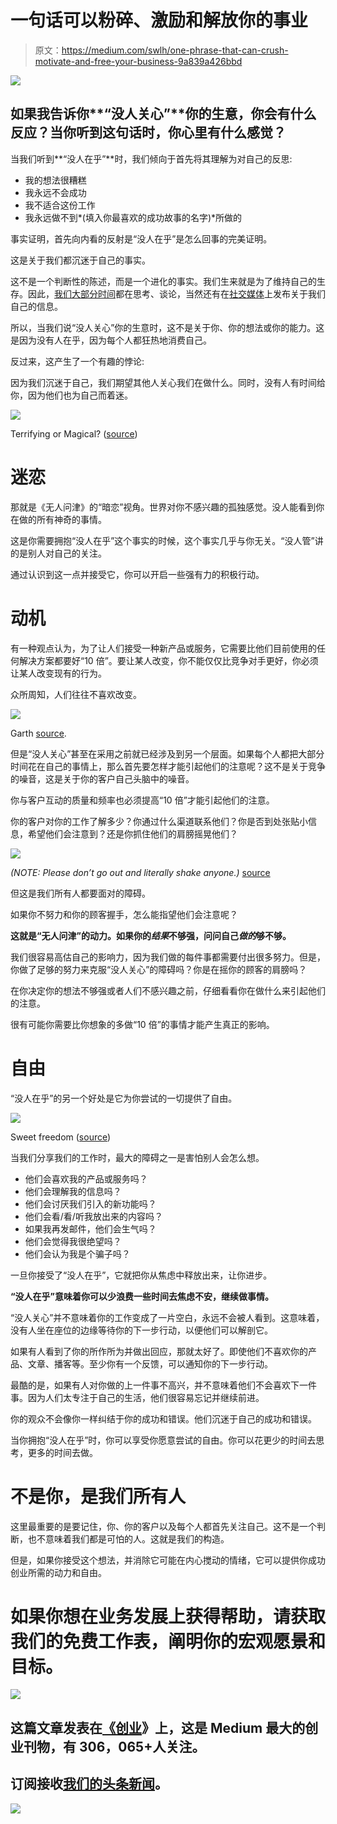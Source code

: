 # 一句话可以粉碎、激励和解放你的事业

> 原文：<https://medium.com/swlh/one-phrase-that-can-crush-motivate-and-free-your-business-9a839a426bbd>

![](img/43757bd397fdc2f11bfe2beb83591b32.png)

## 如果我告诉你**“没人关心”**你的生意，你会有什么反应？当你听到这句话时，你心里有什么感觉？

当我们听到**“没人在乎”**时，我们倾向于首先将其理解为对自己的反思:

*   我的想法很糟糕
*   我永远不会成功
*   我不适合这份工作
*   我永远做不到*(填入你最喜欢的成功故事的名字)*所做的

事实证明，首先向内看的反射是“没人在乎”是怎么回事的完美证明。

这是关于我们都沉迷于自己的事实。

这不是一个判断性的陈述，而是一个进化的事实。我们生来就是为了维持自己的生存。因此，[我们大部分时间](https://www.scientificamerican.com/article/the-neuroscience-of-everybody-favorite-topic-themselves/)都在思考、谈论，当然还有在[社交媒体](http://infolab.stanford.edu/~mor/research/naamanCSCW10.pdf)上发布关于我们自己的信息。

所以，当我们说“没人关心”你的生意时，这不是关于你、你的想法或你的能力。这是因为没有人在乎，因为每个人都狂热地消费自己。

反过来，这产生了一个有趣的悖论:

因为我们沉迷于自己，我们期望其他人关心我们在做什么。同时，没有人有时间给你，因为他们也为自己而着迷。

![](img/50bf1bd6fd2cf30982bc4ab675c48222.png)

Terrifying or Magical? ([source](https://imgur.com/gallery/CakjE))

# 迷恋

那就是《无人问津》的“暗恋”视角。世界对你不感兴趣的孤独感觉。没人能看到你在做的所有神奇的事情。

这是你需要拥抱“没人在乎”这个事实的时候，这个事实几乎与你无关。“没人管”讲的是别人对自己的关注。

通过认识到这一点并接受它，你可以开启一些强有力的积极行动。

# 动机

有一种观点认为，为了让人们接受一种新产品或服务，它需要比他们目前使用的任何解决方案都要好“10 倍”。要让某人改变，你不能仅仅比竞争对手更好，你必须让某人改变现有的行为。

众所周知，人们往往不喜欢改变。

![](img/ccb70c1d41537afa232bde9c3971480c.png)

Garth [source](http://popkey.co/m/VlDmq-we-fear-change-garth-waynes-world).

但是“没人关心”甚至在采用之前就已经涉及到另一个层面。如果每个人都把大部分时间花在自己的事情上，那么首先要怎样才能引起他们的注意呢？这不是关于竞争的噪音，这是关于你的客户自己头脑中的噪音。

你与客户互动的质量和频率也必须提高“10 倍”才能引起他们的注意。

你的客户对你的工作了解多少？你通过什么渠道联系他们？你是否到处张贴小信息，希望他们会注意到？还是你抓住他们的肩膀摇晃他们？

![](img/66c80b78c208c42f5193e0d0d51bc0c8.png)

*(NOTE: Please don’t go out and literally shake anyone.)* [source](https://content.invisioncic.com/r263943/monthly_2018_01/ptafight.gif.5fa8a6746ca600fb2afa5a54d9171fa7.gif)

但这是我们所有人都要面对的障碍。

如果你不努力和你的顾客握手，怎么能指望他们会注意呢？

**这就是“无人问津”的动力。如果你的*结果*不够强，问问自己*做的*够不够。**

我们很容易高估自己的影响力，因为我们做的每件事都需要付出很多努力。但是，你做了足够的努力来克服“没人关心”的障碍吗？你是在摇你的顾客的肩膀吗？

在你决定你的想法不够强或者人们不感兴趣之前，仔细看看你在做什么来引起他们的注意。

很有可能你需要比你想象的多做“10 倍”的事情才能产生真正的影响。

# 自由

“没人在乎”的另一个好处是它为你尝试的一切提供了自由。

![](img/189f6a14ab9f94232746fa359efe2d79.png)

Sweet freedom ([source](https://jokideo.com/hello-freedom-eagle-meme/))

当我们分享我们的工作时，最大的障碍之一是害怕别人会怎么想。

*   他们会喜欢我的产品或服务吗？
*   他们会理解我的信息吗？
*   他们会讨厌我们引入的新功能吗？
*   他们会看/看/听我放出来的内容吗？
*   如果我再发邮件，他们会生气吗？
*   他们会觉得我很绝望吗？
*   他们会认为我是个骗子吗？

一旦你接受了“没人在乎”，它就把你从焦虑中释放出来，让你进步。

**“没人在乎”意味着你可以少浪费一些时间去焦虑不安，继续做事情。**

“没人关心”并不意味着你的工作变成了一片空白，永远不会被人看到。这意味着，没有人坐在座位的边缘等待你的下一步行动，以便他们可以解剖它。

如果有人看到了你的所作所为并做出回应，那就太好了。即使他们不喜欢你的产品、文章、播客等。至少你有一个反馈，可以通知你的下一步行动。

最酷的是，如果有人对你做的上一件事不高兴，并不意味着他们不会喜欢下一件事。因为人们太专注于自己的生活，他们很容易忘记并继续前进。

你的观众不会像你一样纠结于你的成功和错误。他们沉迷于自己的成功和错误。

当你拥抱“没人在乎”时，你可以享受你愿意尝试的自由。你可以花更少的时间去思考，更多的时间去做。

# 不是你，是我们所有人

这里最重要的是要记住，你、你的客户以及每个人都首先关注自己。这不是一个判断，也不意味着我们都是可怕的人。这就是我们的构造。

但是，如果你接受这个想法，并消除它可能在内心搅动的情绪，它可以提供你成功创业所需的动力和自由。

# 如果你想在业务发展上获得帮助，请获取我们的免费工作表，阐明你的宏观愿景和目标。

[![](img/308a8d84fb9b2fab43d66c117fcc4bb4.png)](https://medium.com/swlh)

## 这篇文章发表在[《创业](https://medium.com/swlh)》上，这是 Medium 最大的创业刊物，有 306，065+人关注。

## 订阅接收[我们的头条新闻](http://growthsupply.com/the-startup-newsletter/)。

[![](img/b0164736ea17a63403e660de5dedf91a.png)](https://medium.com/swlh)
